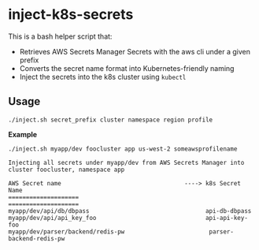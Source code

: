 # inject-k8s-secrets

This is a bash helper script that:
- Retrieves AWS Secrets Manager Secrets with the aws cli under a given prefix
- Converts the secret name format into Kubernetes-friendly naming
- Inject the secrets into the k8s cluster using `kubectl`

## Usage

```
./inject.sh secret_prefix cluster namespace region profile
```

**Example**

```
./inject.sh myapp/dev foocluster app us-west-2 someawsprofilename

Injecting all secrets under myapp/dev from AWS Secrets Manager into cluster foocluster, namespace app

AWS Secret name                                   ----> k8s Secret Name
====================                                    ====================
myapp/dev/api/db/dbpass                                 api-db-dbpass
myapp/dev/api/api_key_foo                               api-api-key-foo
myapp/dev/parser/backend/redis-pw                        parser-backend-redis-pw
```
